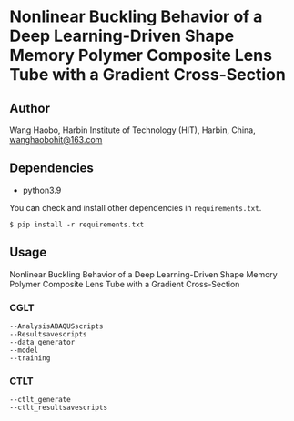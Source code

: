 # Nonlinear Buckling Behavior of a Deep Learning-Driven Shape Memory Polymer Composite Lens Tube with a Gradient Cross-Section

## Author
  Wang Haobo,
  Harbin Institute of Technology (HIT),
  Harbin, China,
  wanghaobohit@163.com

## Dependencies

* python3.9

You can check and install other dependencies in `requirements.txt`.


```
$ pip install -r requirements.txt
```

## Usage

Nonlinear Buckling Behavior of a Deep Learning-Driven Shape Memory Polymer Composite Lens Tube with a Gradient Cross-Section


### CGLT

```
--AnalysisABAQUSscripts
--Resultsavescripts
--data_generator
--model
--training
```

### CTLT

```
--ctlt_generate
--ctlt_resultsavescripts
```
